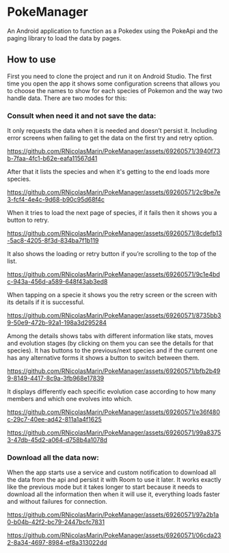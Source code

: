 # PokeManager
An Android application to function as a Pokedex using the PokeApi and the paging library to load the data by pages.

## How to use
First you need to clone the project and run it on Android Studio. The first time you open the app it shows some configuration screens that allows you to choose the names to show for each species of Pokemon and the way two handle data.
There are two modes for this:

### Consult when need it and not save the data: 
It only requests the data when it is needed and doesn’t persist it. Including error screens when failing to get the data on the first try and retry option.

https://github.com/RNicolasMarin/PokeManager/assets/69260571/3940f73b-7faa-4fc1-b62e-eafa11567d41


After that it lists the species and when it's getting to the end loads more species.

https://github.com/RNicolasMarin/PokeManager/assets/69260571/2c9be7e3-fcf4-4e4c-9d68-b90c95d68f4c


When it tries to load the next page of species, if it fails then it shows you a button to retry.

https://github.com/RNicolasMarin/PokeManager/assets/69260571/8cdefb13-5ac8-4205-8f3d-834ba7f1b119


It also shows the loading or retry button if you’re scrolling to the top of the list.

https://github.com/RNicolasMarin/PokeManager/assets/69260571/9c1e4bdc-943a-456d-a589-648f43ab3ed8


When tapping on a specie it shows you the retry screen or the screen with its details if it is successful.

https://github.com/RNicolasMarin/PokeManager/assets/69260571/8735bb39-50e9-472b-92a1-198a3d295284


Among the details shows tabs with different information like stats, moves and evolution stages (by clicking on them you can see the details for that species). It has buttons to the previous/next species and if the current one has any alternative forms it shows a button to switch between them.

https://github.com/RNicolasMarin/PokeManager/assets/69260571/bfb2b499-8149-4417-8c9a-3fb968e17839


It displays differently each specific evolution case according to how many members and which one evolves into which.

https://github.com/RNicolasMarin/PokeManager/assets/69260571/e36f480c-29c7-40ee-ad42-811a1a4f1625


https://github.com/RNicolasMarin/PokeManager/assets/69260571/99a83753-47db-45d2-a064-d758b4a1078d



### Download all the data now: 
When the app starts use a service and custom notification to download all the data from the api and persist it with Room to use it later. It works exactly like the previous mode but it takes longer to start because it needs to download all the information then when it will use it, everything loads faster and without failures for connection.

https://github.com/RNicolasMarin/PokeManager/assets/69260571/97a2b1a0-b04b-42f2-bc79-2447bcfc7831


https://github.com/RNicolasMarin/PokeManager/assets/69260571/06cda232-8a34-4697-8984-ef8a313022dd

